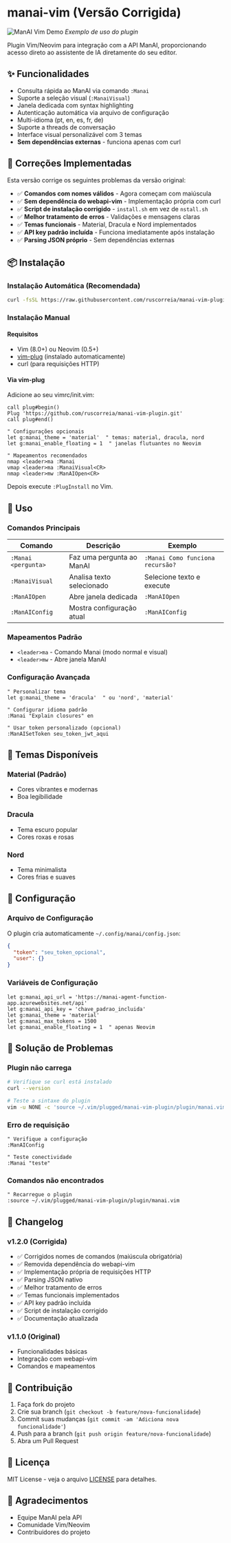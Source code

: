 # manai-vim (Versão Corrigida)

![ManAI Vim Demo](demo.gif) *Exemplo de uso do plugin*

Plugin Vim/Neovim para integração com a API ManAI, proporcionando acesso direto ao assistente de IA diretamente do seu editor.

## ✨ Funcionalidades

- Consulta rápida ao ManAI via comando `:Manai`
- Suporte a seleção visual (`:ManaiVisual`)
- Janela dedicada com syntax highlighting
- Autenticação automática via arquivo de configuração
- Multi-idioma (pt, en, es, fr, de)
- Suporte a threads de conversação
- Interface visual personalizável com 3 temas
- **Sem dependências externas** - funciona apenas com curl

## 🔧 Correções Implementadas

Esta versão corrige os seguintes problemas da versão original:

- ✅ **Comandos com nomes válidos** - Agora começam com maiúscula
- ✅ **Sem dependência do webapi-vim** - Implementação própria com curl
- ✅ **Script de instalação corrigido** - `install.sh` em vez de `nstall.sh`
- ✅ **Melhor tratamento de erros** - Validações e mensagens claras
- ✅ **Temas funcionais** - Material, Dracula e Nord implementados
- ✅ **API key padrão incluída** - Funciona imediatamente após instalação
- ✅ **Parsing JSON próprio** - Sem dependências externas

## 📦 Instalação

### Instalação Automática (Recomendada)

```bash
curl -fsSL https://raw.githubusercontent.com/ruscorreia/manai-vim-plugin/main/install.sh | bash
```

### Instalação Manual

#### Requisitos
- Vim (8.0+) ou Neovim (0.5+)
- [vim-plug](https://github.com/junegunn/vim-plug) (instalado automaticamente)
- curl (para requisições HTTP)

#### Via vim-plug
Adicione ao seu vimrc/init.vim:

```vim
call plug#begin()
Plug 'https://github.com/ruscorreia/manai-vim-plugin.git'
call plug#end()

" Configurações opcionais
let g:manai_theme = 'material'  " temas: material, dracula, nord
let g:manai_enable_floating = 1  " janelas flutuantes no Neovim

" Mapeamentos recomendados
nmap <leader>ma :Manai 
vmap <leader>ma :ManaiVisual<CR>
nmap <leader>mw :ManAIOpen<CR>
```

Depois execute `:PlugInstall` no Vim.

## 🚀 Uso

### Comandos Principais

| Comando | Descrição | Exemplo |
|---------|-----------|---------|
| `:Manai <pergunta>` | Faz uma pergunta ao ManAI | `:Manai Como funciona recursão?` |
| `:ManaiVisual` | Analisa texto selecionado | Selecione texto e execute |
| `:ManAIOpen` | Abre janela dedicada | `:ManAIOpen` |
| `:ManAIConfig` | Mostra configuração atual | `:ManAIConfig` |

### Mapeamentos Padrão

- `<leader>ma` - Comando Manai (modo normal e visual)
- `<leader>mw` - Abre janela ManAI

### Configuração Avançada

```vim
" Personalizar tema
let g:manai_theme = 'dracula'  " ou 'nord', 'material'

" Configurar idioma padrão
:Manai "Explain closures" en

" Usar token personalizado (opcional)
:ManAISetToken seu_token_jwt_aqui
```

## 🎨 Temas Disponíveis

### Material (Padrão)
- Cores vibrantes e modernas
- Boa legibilidade

### Dracula
- Tema escuro popular
- Cores roxas e rosas

### Nord
- Tema minimalista
- Cores frias e suaves

## 🔧 Configuração

### Arquivo de Configuração
O plugin cria automaticamente `~/.config/manai/config.json`:

```json
{
  "token": "seu_token_opcional",
  "user": {}
}
```

### Variáveis de Configuração

```vim
let g:manai_api_url = 'https://manai-agent-function-app.azurewebsites.net/api'
let g:manai_api_key = 'chave_padrao_incluida'
let g:manai_theme = 'material'
let g:manai_max_tokens = 1500
let g:manai_enable_floating = 1  " apenas Neovim
```

## 🐛 Solução de Problemas

### Plugin não carrega
```bash
# Verifique se curl está instalado
curl --version

# Teste a sintaxe do plugin
vim -u NONE -c 'source ~/.vim/plugged/manai-vim-plugin/plugin/manai.vim'
```

### Erro de requisição
```vim
" Verifique a configuração
:ManAIConfig

" Teste conectividade
:Manai "teste"
```

### Comandos não encontrados
```vim
" Recarregue o plugin
:source ~/.vim/plugged/manai-vim-plugin/plugin/manai.vim
```

## 📝 Changelog

### v1.2.0 (Corrigida)
- ✅ Corrigidos nomes de comandos (maiúscula obrigatória)
- ✅ Removida dependência do webapi-vim
- ✅ Implementação própria de requisições HTTP
- ✅ Parsing JSON nativo
- ✅ Melhor tratamento de erros
- ✅ Temas funcionais implementados
- ✅ API key padrão incluída
- ✅ Script de instalação corrigido
- ✅ Documentação atualizada

### v1.1.0 (Original)
- Funcionalidades básicas
- Integração com webapi-vim
- Comandos e mapeamentos

## 🤝 Contribuição

1. Faça fork do projeto
2. Crie sua branch (`git checkout -b feature/nova-funcionalidade`)
3. Commit suas mudanças (`git commit -am 'Adiciona nova funcionalidade'`)
4. Push para a branch (`git push origin feature/nova-funcionalidade`)
5. Abra um Pull Request

## 📄 Licença

MIT License - veja o arquivo [LICENSE](LICENSE) para detalhes.

## 🙏 Agradecimentos

- Equipe ManAI pela API
- Comunidade Vim/Neovim
- Contribuidores do projeto

